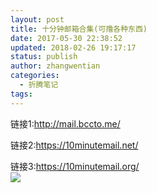```yaml
---
layout: post
title: 十分钟邮箱合集(可撸各种东西)
date: 2017-05-30 22:38:52
updated: 2018-02-26 19:17:17
status: publish
author: zhangwentian
categories: 
  - 折腾笔记
tags: 
---
```


链接1:http://mail.bccto.me/  

链接2:https://10minutemail.net/  

链接3:https://10minutemail.org/  
![](https://ooo.0o0.ooo/2017/05/30/592d85d2120f4.png)